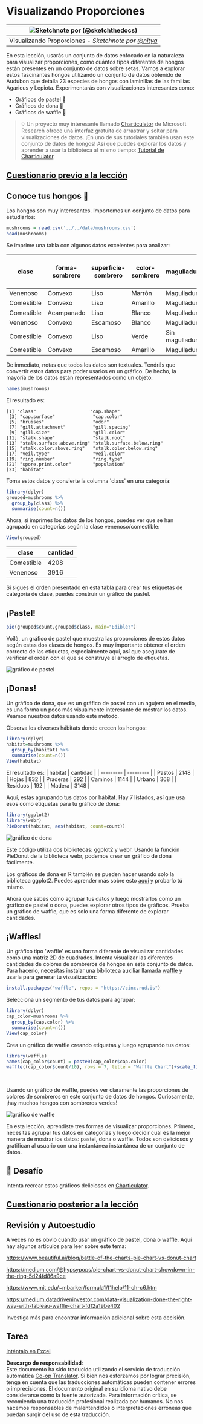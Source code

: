 <!--
CO_OP_TRANSLATOR_METADATA:
{
  "original_hash": "47028abaaafa2bcb1079702d20569066",
  "translation_date": "2025-08-24T01:24:29+00:00",
  "source_file": "3-Data-Visualization/R/11-visualization-proportions/README.md",
  "language_code": "es"
}
-->
# Visualizando Proporciones

|![ Sketchnote por [(@sketchthedocs)](https://sketchthedocs.dev) ](../../../sketchnotes/11-Visualizing-Proportions.png)|
|:---:|
|Visualizando Proporciones - _Sketchnote por [@nitya](https://twitter.com/nitya)_ |

En esta lección, usarás un conjunto de datos enfocado en la naturaleza para visualizar proporciones, como cuántos tipos diferentes de hongos están presentes en un conjunto de datos sobre setas. Vamos a explorar estos fascinantes hongos utilizando un conjunto de datos obtenido de Audubon que detalla 23 especies de hongos con laminillas de las familias Agaricus y Lepiota. Experimentarás con visualizaciones interesantes como:

- Gráficos de pastel 🥧
- Gráficos de dona 🍩
- Gráficos de waffle 🧇

> 💡 Un proyecto muy interesante llamado [Charticulator](https://charticulator.com) de Microsoft Research ofrece una interfaz gratuita de arrastrar y soltar para visualizaciones de datos. ¡En uno de sus tutoriales también usan este conjunto de datos de hongos! Así que puedes explorar los datos y aprender a usar la biblioteca al mismo tiempo: [Tutorial de Charticulator](https://charticulator.com/tutorials/tutorial4.html).

## [Cuestionario previo a la lección](https://purple-hill-04aebfb03.1.azurestaticapps.net/quiz/20)

## Conoce tus hongos 🍄

Los hongos son muy interesantes. Importemos un conjunto de datos para estudiarlos:

```r
mushrooms = read.csv('../../data/mushrooms.csv')
head(mushrooms)
```
Se imprime una tabla con algunos datos excelentes para analizar:

| clase     | forma-sombrero | superficie-sombrero | color-sombrero | magulladuras | olor    | unión-laminillas | espaciado-laminillas | tamaño-laminillas | color-laminillas | forma-tallo | raíz-tallo | superficie-tallo-arriba-anillo | superficie-tallo-abajo-anillo | color-tallo-arriba-anillo | color-tallo-abajo-anillo | tipo-velo | color-velo | número-anillos | tipo-anillo | color-esporas | población | hábitat |
| --------- | -------------- | ------------------- | -------------- | ------------ | ------- | ---------------- | -------------------- | ----------------- | ---------------- | ----------- | ---------- | ---------------------------- | ---------------------------- | ------------------------ | ------------------------ | --------- | ---------- | -------------- | ----------- | ------------- | --------- | ------- |
| Venenoso  | Convexo        | Liso               | Marrón         | Magulladuras | Punzante| Libre            | Cerrado              | Estrecho          | Negro            | Ensanchado  | Igual      | Liso                       | Liso                       | Blanco                  | Blanco                  | Parcial   | Blanco     | Uno            | Colgante    | Negro         | Disperso  | Urbano  |
| Comestible| Convexo        | Liso               | Amarillo       | Magulladuras | Almendra| Libre            | Cerrado              | Ancho             | Negro            | Ensanchado  | Club       | Liso                       | Liso                       | Blanco                  | Blanco                  | Parcial   | Blanco     | Uno            | Colgante    | Marrón        | Numeroso  | Pastos  |
| Comestible| Acampanado     | Liso               | Blanco         | Magulladuras | Anís    | Libre            | Cerrado              | Ancho             | Marrón           | Ensanchado  | Club       | Liso                       | Liso                       | Blanco                  | Blanco                  | Parcial   | Blanco     | Uno            | Colgante    | Marrón        | Numeroso  | Praderas|
| Venenoso  | Convexo        | Escamoso           | Blanco         | Magulladuras | Punzante| Libre            | Cerrado              | Estrecho          | Marrón           | Ensanchado  | Igual      | Liso                       | Liso                       | Blanco                  | Blanco                  | Parcial   | Blanco     | Uno            | Colgante    | Negro         | Disperso  | Urbano  |
| Comestible| Convexo        | Liso               | Verde          | Sin magulladuras| Ninguno| Libre            | Aglomerado           | Ancho             | Negro            | Estrechado  | Igual      | Liso                       | Liso                       | Blanco                  | Blanco                  | Parcial   | Blanco     | Uno            | Evanescente | Marrón        | Abundante | Pastos  |
| Comestible| Convexo        | Escamoso           | Amarillo       | Magulladuras | Almendra| Libre            | Cerrado              | Ancho             | Marrón           | Ensanchado  | Club       | Liso                       | Liso                       | Blanco                  | Blanco                  | Parcial   | Blanco     | Uno            | Colgante    | Negro         | Numeroso  | Pastos  |

De inmediato, notas que todos los datos son textuales. Tendrás que convertir estos datos para poder usarlos en un gráfico. De hecho, la mayoría de los datos están representados como un objeto:

```r
names(mushrooms)
```

El resultado es:

```output
[1] "class"                    "cap.shape"               
 [3] "cap.surface"              "cap.color"               
 [5] "bruises"                  "odor"                    
 [7] "gill.attachment"          "gill.spacing"            
 [9] "gill.size"                "gill.color"              
[11] "stalk.shape"              "stalk.root"              
[13] "stalk.surface.above.ring" "stalk.surface.below.ring"
[15] "stalk.color.above.ring"   "stalk.color.below.ring"  
[17] "veil.type"                "veil.color"              
[19] "ring.number"              "ring.type"               
[21] "spore.print.color"        "population"              
[23] "habitat"            
```
Toma estos datos y convierte la columna 'class' en una categoría:

```r
library(dplyr)
grouped=mushrooms %>%
  group_by(class) %>%
  summarise(count=n())
```

Ahora, si imprimes los datos de los hongos, puedes ver que se han agrupado en categorías según la clase venenoso/comestible:
```r
View(grouped)
```

| clase | cantidad |
| --------- | --------- |
| Comestible | 4208 |
| Venenoso   | 3916 |

Si sigues el orden presentado en esta tabla para crear tus etiquetas de categoría de clase, puedes construir un gráfico de pastel.

## ¡Pastel!

```r
pie(grouped$count,grouped$class, main="Edible?")
```
Voilà, un gráfico de pastel que muestra las proporciones de estos datos según estas dos clases de hongos. Es muy importante obtener el orden correcto de las etiquetas, especialmente aquí, así que asegúrate de verificar el orden con el que se construye el arreglo de etiquetas.

![gráfico de pastel](../../../../../3-Data-Visualization/R/11-visualization-proportions/images/pie1-wb.png)

## ¡Donas!

Un gráfico de dona, que es un gráfico de pastel con un agujero en el medio, es una forma un poco más visualmente interesante de mostrar los datos. Veamos nuestros datos usando este método.

Observa los diversos hábitats donde crecen los hongos:

```r
library(dplyr)
habitat=mushrooms %>%
  group_by(habitat) %>%
  summarise(count=n())
View(habitat)
```
El resultado es:
| hábitat | cantidad |
| --------- | --------- |
| Pastos    | 2148 |
| Hojas     | 832 |
| Praderas  | 292 |
| Caminos   | 1144 |
| Urbano    | 368 |
| Residuos  | 192 |
| Madera    | 3148 |

Aquí, estás agrupando tus datos por hábitat. Hay 7 listados, así que usa esos como etiquetas para tu gráfico de dona:

```r
library(ggplot2)
library(webr)
PieDonut(habitat, aes(habitat, count=count))
```

![gráfico de dona](../../../../../3-Data-Visualization/R/11-visualization-proportions/images/donut-wb.png)

Este código utiliza dos bibliotecas: ggplot2 y webr. Usando la función PieDonut de la biblioteca webr, podemos crear un gráfico de dona fácilmente.

Los gráficos de dona en R también se pueden hacer usando solo la biblioteca ggplot2. Puedes aprender más sobre esto [aquí](https://www.r-graph-gallery.com/128-ring-or-donut-plot.html) y probarlo tú mismo.

Ahora que sabes cómo agrupar tus datos y luego mostrarlos como un gráfico de pastel o dona, puedes explorar otros tipos de gráficos. Prueba un gráfico de waffle, que es solo una forma diferente de explorar cantidades.

## ¡Waffles!

Un gráfico tipo 'waffle' es una forma diferente de visualizar cantidades como una matriz 2D de cuadrados. Intenta visualizar las diferentes cantidades de colores de sombreros de hongos en este conjunto de datos. Para hacerlo, necesitas instalar una biblioteca auxiliar llamada [waffle](https://cran.r-project.org/web/packages/waffle/waffle.pdf) y usarla para generar tu visualización:

```r
install.packages("waffle", repos = "https://cinc.rud.is")
```

Selecciona un segmento de tus datos para agrupar:

```r
library(dplyr)
cap_color=mushrooms %>%
  group_by(cap.color) %>%
  summarise(count=n())
View(cap_color)
```

Crea un gráfico de waffle creando etiquetas y luego agrupando tus datos:

```r
library(waffle)
names(cap_color$count) = paste0(cap_color$cap.color)
waffle((cap_color$count/10), rows = 7, title = "Waffle Chart")+scale_fill_manual(values=c("brown", "#F0DC82", "#D2691E", "green", 
                                                                                     "pink", "purple", "red", "grey", 
                                                                                     "yellow","white"))
```

Usando un gráfico de waffle, puedes ver claramente las proporciones de colores de sombreros en este conjunto de datos de hongos. Curiosamente, ¡hay muchos hongos con sombreros verdes!

![gráfico de waffle](../../../../../3-Data-Visualization/R/11-visualization-proportions/images/waffle.png)

En esta lección, aprendiste tres formas de visualizar proporciones. Primero, necesitas agrupar tus datos en categorías y luego decidir cuál es la mejor manera de mostrar los datos: pastel, dona o waffle. Todos son deliciosos y gratifican al usuario con una instantánea instantánea de un conjunto de datos.

## 🚀 Desafío

Intenta recrear estos gráficos deliciosos en [Charticulator](https://charticulator.com).
## [Cuestionario posterior a la lección](https://purple-hill-04aebfb03.1.azurestaticapps.net/quiz/21)

## Revisión y Autoestudio

A veces no es obvio cuándo usar un gráfico de pastel, dona o waffle. Aquí hay algunos artículos para leer sobre este tema:

https://www.beautiful.ai/blog/battle-of-the-charts-pie-chart-vs-donut-chart

https://medium.com/@hypsypops/pie-chart-vs-donut-chart-showdown-in-the-ring-5d24fd86a9ce

https://www.mit.edu/~mbarker/formula1/f1help/11-ch-c6.htm

https://medium.datadriveninvestor.com/data-visualization-done-the-right-way-with-tableau-waffle-chart-fdf2a19be402

Investiga más para encontrar información adicional sobre esta decisión.

## Tarea

[Inténtalo en Excel](assignment.md)

**Descargo de responsabilidad**:  
Este documento ha sido traducido utilizando el servicio de traducción automática [Co-op Translator](https://github.com/Azure/co-op-translator). Si bien nos esforzamos por lograr precisión, tenga en cuenta que las traducciones automáticas pueden contener errores o imprecisiones. El documento original en su idioma nativo debe considerarse como la fuente autorizada. Para información crítica, se recomienda una traducción profesional realizada por humanos. No nos hacemos responsables de malentendidos o interpretaciones erróneas que puedan surgir del uso de esta traducción.